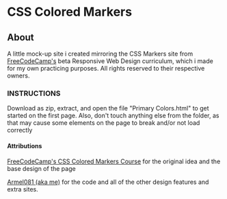 # CSS Colored Markers

## About
A little mock-up site i created mirroring the CSS Markers site from [FreeCodeCamp's](https://www.freecodecamp.org) beta Responsive Web Design curriculum, which i made for my own practicing purposes. All rights reserved to their respective owners.

### INSTRUCTIONS

Download as zip, extract, and open the file "Primary Colors.html" to get started on the first page. Also, don't touch anything else from the folder, as that may cause some elements on the page to break and/or not load correctly

#### Attributions

[FreeCodeCamp's CSS Colored Markers Course](https://www.freecodecamp.org/learn/2022/responsive-web-design/#learn-css-colors-by-building-a-set-of-colored-markers) for the original idea and the base design of the page

[Armel081 (aka me)](https://github.com/Armel081) for the code and all of the other design features and extra sites.

